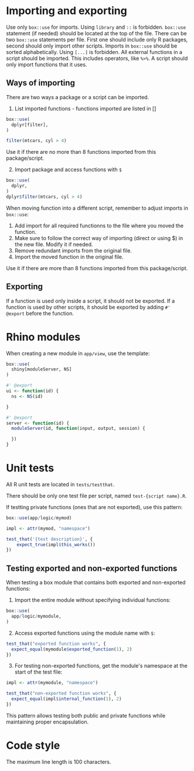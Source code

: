 # Importing and exporting

Use only `box::use` for imports. Using `library` and `::` is forbidden.
`box::use` statement (if needed) should be located at the top of the file.
There can be two `box::use` statements per file. First one should include only R packages, second should only import other scripts.
Imports in `box::use` should be sorted alphabetically.
Using `[...]` is forbidden.
All external functions in a script should be imported. This includes operators, like `%>%`.
A script should only import functions that it uses.

## Ways of importing
There are two ways a package or a script can be imported.
1. List imported functions - functions imported are listed in []
```r
box::use(
  dplyr[filter],
)

filter(mtcars, cyl > 4)
```

Use it if there are no more than 8 functions imported from this package/script.

2. Import package and access functions with `$`
```r
box::use(
  dplyr,
)
dplyr$filter(mtcars, cyl > 4)
```

When moving function into a different script, remember to adjust imports in `box::use`:
1. Add import for all required functionns to the file where you moved the function.
2. Make sure to follow the correct way of importing (direct or using $) in the new file. Modify it if needed.
3. Remove redundant imports from the original file.
4. Import the moved function in the original file.

Use it if there are more than 8 functions imported from this package/script.

## Exporting

If a function is used only inside a script, it should not be exported.
If a function is used by other scripts, it should be exported by adding `#' @export` before the function.

# Rhino modules

When creating a new module in `app/view`, use the template:
```r
box::use(
  shiny[moduleServer, NS]
)

#' @export
ui <- function(id) {
  ns <- NS(id)

}

#' @export
server <- function(id) {
  moduleServer(id, function(input, output, session) {

  })
}
```

# Unit tests

All R unit tests are located in `tests/testthat`.

There should be only one test file per script, named `test-{script name}.R`.

If testting private functions (ones that are not exported), use this pattern:
```r
box::use(app/logic/mymod)

impl <- attr(mymod, "namespace")

test_that('{test description}', {
    expect_true(impl$this_works())
})
```

## Testing exported and non-exported functions

When testing a box module that contains both exported and non-exported functions:

1. Import the entire module without specifying individual functions:
```r
box::use(
  app/logic/mymodule,
)
```

2. Access exported functions using the module name with `$`:
```r
test_that("exported function works", {
  expect_equal(mymodule$exported_function(1), 2)
})
```

3. For testing non-exported functions, get the module's namespace at the start of the test file:
```r
impl <- attr(mymodule, "namespace")

test_that("non-exported function works", {
  expect_equal(impl$internal_function(1), 2)
})
```

This pattern allows testing both public and private functions while maintaining proper encapsulation.

# Code style

The maximum line length is 100 characters.
